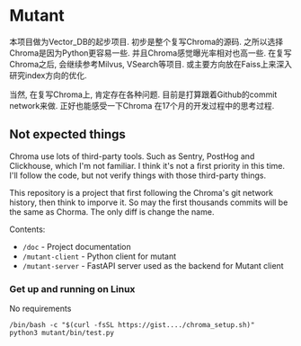 # Mutant

本项目做为Vector_DB的起步项目. 
初步是整个复写Chroma的源码. 之所以选择Chroma是因为Python更容易一些. 并且Chroma感觉曝光率相对也高一些. 
在复写Chroma之后, 会继续参考Milvus, VSearch等项目. 或主要方向放在Faiss上来深入研究index方向的优化.

当然, 在复写Chroma上, 肯定存在各种问题. 目前是打算跟着Github的commit network来做. 正好也能感受一下Chroma
在17个月的开发过程中的思考过程.


## Not expected things
Chroma use lots of third-party tools. Such as Sentry, PostHog and Clickhouse, which 
I'm not familiar. I think it's not a first priority in this time. I'll follow the code, 
but not verify things with those third-party things.

This repository is a project that first following the Chroma's git network history, then think to imporve it.
So may the first thousands commits will be the same as Chorma. The only diff is change the name.


Contents:

- `/doc` - Project documentation
- `/mutant-client` - Python client for mutant
- `/mutant-server` - FastAPI server used as the backend for Mutant client

### Get up and running on Linux
No requirements
```
/bin/bash -c "$(curl -fsSL https://gist..../chroma_setup.sh)" 
python3 mutant/bin/test.py
```


